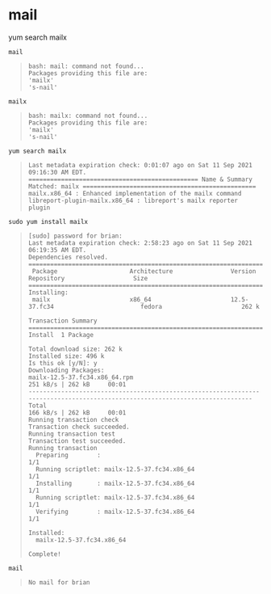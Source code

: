 # mail
yum search mailx
```
mail
```
> ```
> bash: mail: command not found...
> Packages providing this file are:
> 'mailx'
> 's-nail'

```
mailx
```
> ```
> bash: mailx: command not found...
> Packages providing this file are:
> 'mailx'
> 's-nail'

```
yum search mailx
```
> ```
> Last metadata expiration check: 0:01:07 ago on Sat 11 Sep 2021 09:16:30 AM EDT.
> =============================================== Name & Summary Matched: mailx ================================================
> mailx.x86_64 : Enhanced implementation of the mailx command
> libreport-plugin-mailx.x86_64 : libreport's mailx reporter plugin

```
sudo yum install mailx
```
> ```
> [sudo] password for brian: 
> Last metadata expiration check: 2:58:23 ago on Sat 11 Sep 2021 06:19:35 AM EDT.
> Dependencies resolved.
> ==============================================================================================================================
>  Package                    Architecture                Version                             Repository                   Size
> ==============================================================================================================================
> Installing:
>  mailx                      x86_64                      12.5-37.fc34                        fedora                      262 k
> 
> Transaction Summary
> ==============================================================================================================================
> Install  1 Package
> 
> Total download size: 262 k
> Installed size: 496 k
> Is this ok [y/N]: y
> Downloading Packages:
> mailx-12.5-37.fc34.x86_64.rpm                                                                 251 kB/s | 262 kB     00:01    
> ------------------------------------------------------------------------------------------------------------------------------
> Total                                                                                         166 kB/s | 262 kB     00:01     
> Running transaction check
> Transaction check succeeded.
> Running transaction test
> Transaction test succeeded.
> Running transaction
>   Preparing        :                                                                                                      1/1 
>   Running scriptlet: mailx-12.5-37.fc34.x86_64                                                                            1/1 
>   Installing       : mailx-12.5-37.fc34.x86_64                                                                            1/1 
>   Running scriptlet: mailx-12.5-37.fc34.x86_64                                                                            1/1 
>   Verifying        : mailx-12.5-37.fc34.x86_64                                                                            1/1 
> 
> Installed:
>   mailx-12.5-37.fc34.x86_64                                                                                                   
> 
> Complete!

```
mail
```
> ```
> No mail for brian
